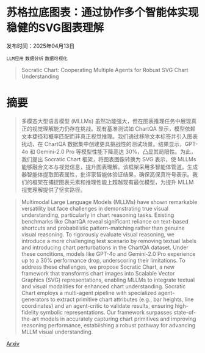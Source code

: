 # 苏格拉底图表：通过协作多个智能体实现稳健的SVG图表理解

发布时间：2025年04月13日

`LLM应用` `数据分析` `数据可视化`

> Socratic Chart: Cooperating Multiple Agents for Robust SVG Chart Understanding

# 摘要

> 多模态大型语言模型 (MLLMs) 虽然功能强大，但在图表推理任务中展现真正的视觉理解能力仍存在挑战。现有基准测试如 ChartQA 显示，模型依赖文本捷径和概率匹配而非真正视觉推理。我们通过移除文本标签并引入图表扰动，在 ChartQA 数据集中创建更具挑战性的测试场景。结果显示，GPT-4o 和 Gemini-2.0 Pro 等模型性能下降高达 30%，凸显其局限性。为此，我们提出 Socratic Chart 框架，将图表图像转换为 SVG 表示，使 MLLMs 能够融合文本与视觉信息，提升图表理解。该框架采用多智能体管道，生成器智能体提取图表属性，批评家智能体验证结果，确保高保真符号表示。我们的框架在捕捉图表元素和推理性能上超越现有最优模型，为提升 MLLM 视觉理解提供了坚实路径。

> Multimodal Large Language Models (MLLMs) have shown remarkable versatility but face challenges in demonstrating true visual understanding, particularly in chart reasoning tasks. Existing benchmarks like ChartQA reveal significant reliance on text-based shortcuts and probabilistic pattern-matching rather than genuine visual reasoning. To rigorously evaluate visual reasoning, we introduce a more challenging test scenario by removing textual labels and introducing chart perturbations in the ChartQA dataset. Under these conditions, models like GPT-4o and Gemini-2.0 Pro experience up to a 30% performance drop, underscoring their limitations. To address these challenges, we propose Socratic Chart, a new framework that transforms chart images into Scalable Vector Graphics (SVG) representations, enabling MLLMs to integrate textual and visual modalities for enhanced chart understanding. Socratic Chart employs a multi-agent pipeline with specialized agent-generators to extract primitive chart attributes (e.g., bar heights, line coordinates) and an agent-critic to validate results, ensuring high-fidelity symbolic representations. Our framework surpasses state-of-the-art models in accurately capturing chart primitives and improving reasoning performance, establishing a robust pathway for advancing MLLM visual understanding.

[Arxiv](https://arxiv.org/abs/2504.09764)